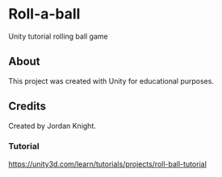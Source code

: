 # Roll-a-ball
Unity tutorial rolling ball game

## About 

This project was created with Unity for educational purposes.

## Credits

Created by Jordan Knight.

### Tutorial

https://unity3d.com/learn/tutorials/projects/roll-ball-tutorial
